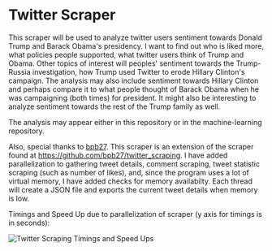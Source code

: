 # Twitter Scraper

This scraper will be used to analyze twitter users sentiment towards Donald Trump and Barack Obama's presidency. I want to find out who is liked more, what policies people supported, what twitter users think of Trump and Obama. Other topics of interest will peoples' sentiment towards the Trump-Russia investigation, how Trump used Twitter to erode Hillary Clinton's campaign. The analysis may also include sentiment towards Hillary Clinton and perhaps compare it to what people thought of Barack Obama when he was campaigning (both times) for president. It might also be interesting to analyze sentiment towards the rest of the Trump family as well.

The analysis may appear either in this repository or in the machine-learning repository.

Also, special thanks to <a href="https://github.com/bpb27">bpb27</a>. This scraper is an extension of the scraper found at <a href="https://github.com/bpb27/twitter_scraping">https://github.com/bpb27/twitter_scraping</a>. I have added parallelization to gathering tweet details, comment scraping, tweet statistic scraping (such as number of likes), and, since the program uses a lot of virtual memory, I have added checks for memory availabilty. Each thread will create a JSON file and exports the current tweet details when memory is low.

Timings and Speed Up due to parallelization of scraper (y axis for timings is in seconds):

![Twitter Scraping Timings and Speed Ups](http://hive.sewanee.edu/evansdb0/Twitter_Speedups.png)
